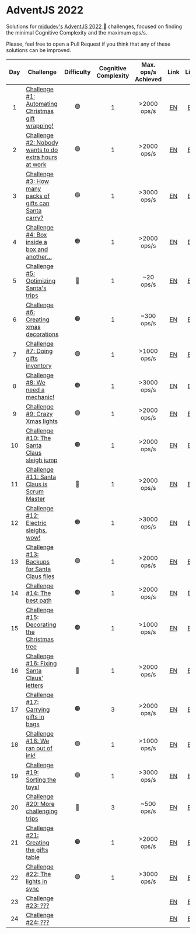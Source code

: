 # AdventJS 2022

Solutions for [midudev's](https://midu.dev) [AdventJS 2022 🎅](https://adventjs.dev) challenges, focused on finding the minimal Cognitive Complexity and the maximum ops/s.

Please, feel free to open a Pull Request if you think that any of these solutions can be improved.

| Day | Challenge | Difficulty | Cognitive<br>Complexity | Max. ops/s<br>Achieved | Link | Link |
  :-:|---|:-:|:-:|:-:|:-:|:-:|
| 1 | [Challenge #1: Automating Christmas gift wrapping!](day1.md) | 🟢 | 1 | >2000 ops/s | [EN](https://adventjs.dev/en/challenges/2022/1) | [ES](https://adventjs.dev/es/challenges/2022/1) |
| 2 | [Challenge #2: Nobody wants to do extra hours at work](day2.md) | 🟢 | 1 | >2000 ops/s | [EN](https://adventjs.dev/en/challenges/2022/2) | [ES](https://adventjs.dev/es/challenges/2022/2) |
| 3 | [Challenge #3: How many packs of gifts can Santa carry?](day3.md) | 🟢 | 1 | >3000 ops/s | [EN](https://adventjs.dev/en/challenges/2022/3) | [ES](https://adventjs.dev/es/challenges/2022/3) |
| 4 | [Challenge #4: Box inside a box and another...](day4.md) | 🟠 | 1 | >2000 ops/s | [EN](https://adventjs.dev/en/challenges/2022/4) | [ES](https://adventjs.dev/es/challenges/2022/4) |
| 5 | [Challenge #5: Optimizing Santa's trips](day5.md) | 🔴 | 1 | ~20 ops/s | [EN](https://adventjs.dev/en/challenges/2022/5) | [ES](https://adventjs.dev/es/challenges/2022/5) |
| 6 | [Challenge #6: Creating xmas decorations](day6.md) | 🟠 | 1 | ~300 ops/s | [EN](https://adventjs.dev/en/challenges/2022/6) | [ES](https://adventjs.dev/es/challenges/2022/6) |
| 7 | [Challenge #7: Doing gifts inventory](day7.md) | 🟢 | 1 | >1000 ops/s | [EN](https://adventjs.dev/en/challenges/2022/7) | [ES](https://adventjs.dev/es/challenges/2022/7) |
| 8 | [Challenge #8: We need a mechanic!](day8.md) | 🟠 | 1 | >3000 ops/s | [EN](https://adventjs.dev/en/challenges/2022/8) | [ES](https://adventjs.dev/es/challenges/2022/8) |
| 9 | [Challenge #9: Crazy Xmas lights](day9.md) | 🟢 | 1 | >2000 ops/s | [EN](https://adventjs.dev/en/challenges/2022/9) | [ES](https://adventjs.dev/es/challenges/2022/9) |
| 10 | [Challenge #10: The Santa Claus sleigh jump](day10.md) | 🟠 | 1 | >2000 ops/s | [EN](https://adventjs.dev/en/challenges/2022/10) | [ES](https://adventjs.dev/es/challenges/2022/10) |
| 11 | [Challenge #11: Santa Claus is Scrum Master](day11.md) | 🔴 | 1 | >2000 ops/s | [EN](https://adventjs.dev/en/challenges/2022/11) | [ES](https://adventjs.dev/es/challenges/2022/11) |
| 12 | [Challenge #12: Electric sleighs, wow!](day12.md) | 🟠 | 1 | >3000 ops/s | [EN](https://adventjs.dev/en/challenges/2022/12) | [ES](https://adventjs.dev/es/challenges/2022/12) |
| 13 | [Challenge #13: Backups for Santa Claus files](day13.md) | 🟢 | 1 | >2000 ops/s | [EN](https://adventjs.dev/en/challenges/2022/13) | [ES](https://adventjs.dev/es/challenges/2022/13) |
| 14 | [Challenge #14: The best path](day14.md) | 🟠 | 1 | >2000 ops/s | [EN](https://adventjs.dev/en/challenges/2022/14) | [ES](https://adventjs.dev/es/challenges/2022/14) |
| 15 | [Challenge #15: Decorating the Christmas tree](day15.md) | 🟠 | 1 | >1000 ops/s | [EN](https://adventjs.dev/en/challenges/2022/15) | [ES](https://adventjs.dev/es/challenges/2022/15) |
| 16 | [Challenge #16: Fixing Santa Claus' letters](day16.md) | 🔴 | 1 | >2000 ops/s | [EN](https://adventjs.dev/en/challenges/2022/16) | [ES](https://adventjs.dev/es/challenges/2022/16) |
| 17 | [Challenge #17: Carrying gifts in bags](day17.md) | 🟠 | 3 | >2000 ops/s | [EN](https://adventjs.dev/en/challenges/2022/17) | [ES](https://adventjs.dev/es/challenges/2022/17) |
| 18 | [Challenge #18: We ran out of ink!](day18.md) | 🟢 | 1 | >1000 ops/s | [EN](https://adventjs.dev/en/challenges/2022/18) | [ES](https://adventjs.dev/es/challenges/2022/18) |
| 19 | [Challenge #19: Sorting the toys!](day19.md) | 🟢 | 1 | >3000 ops/s | [EN](https://adventjs.dev/en/challenges/2022/19) | [ES](https://adventjs.dev/es/challenges/2022/19) |
| 20 | [Challenge #20: More challenging trips](day20.md) | 🔴 | 3 | ~500 ops/s | [EN](https://adventjs.dev/en/challenges/2022/20) | [ES](https://adventjs.dev/es/challenges/2022/20) |
| 21 | [Challenge #21: Creating the gifts table](day21.md) | 🟠 | 1 | >2000 ops/s | [EN](https://adventjs.dev/en/challenges/2022/21) | [ES](https://adventjs.dev/es/challenges/2022/21) |
| 22 | [Challenge #22: The lights in sync](day22.md) | 🟢 | 1 | >3000 ops/s | [EN](https://adventjs.dev/en/challenges/2022/22) | [ES](https://adventjs.dev/es/challenges/2022/22) |
| 23 | [Challenge #23: ???](day23.md) |  |  |  | [EN](https://adventjs.dev/en/challenges/2022/23) | [ES](https://adventjs.dev/es/challenges/2022/23) |
| 24 | [Challenge #24: ???](day24.md) |  |  |  | [EN](https://adventjs.dev/en/challenges/2022/24) | [ES](https://adventjs.dev/es/challenges/2022/24) |
